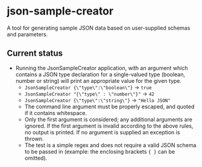 # json-sample-creator

A tool for generating sample JSON data based on user-supplied schemas and parameters.

## Current status

- Running the JsonSampleCreator application, with an argument which contains a JSON type declaration for a single-valued type (boolean, number or string) will print an appropriate value for the given type.
  - `JsonSampleCreator {\"type\":\"boolean\"}` -> `true`
  - `JsonSampleCreator "{\"type\" : \"number\"}"` -> `42`
  - `JsonSampleCreator {\"type\":\"string\"}` -> `"Hello JSON"`
  - The command line argument must be properly escaped, and quoted if it contains whitespace.
  - Only the first argument is considered; any additional arguments are ignored. If the first argument is invalid according to the above rules, no output is printed. If no argument is supplied an exception is thrown.
  - The test is a simple regex and does not require a valid JSON schema to be passed in (example: the enclosing brackets `{ }` can be omitted).

